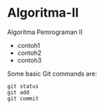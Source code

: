 # Algoritma-II
Algoritma Pemrograman II

- contoh1
- contoh2
- contoh3

Some basic Git commands are:
```
git status
git add
git commit
```
